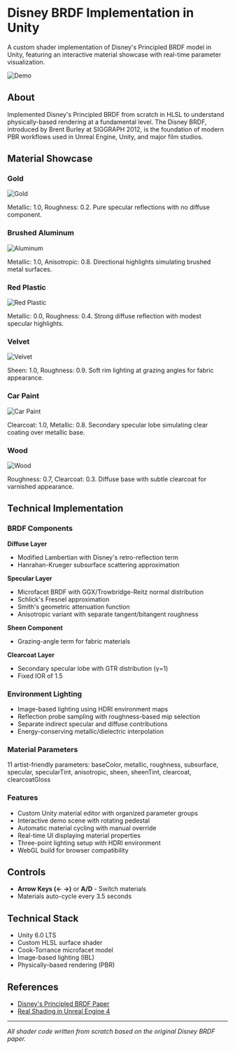 # Disney BRDF Implementation in Unity

A custom shader implementation of Disney's Principled BRDF model in Unity, featuring an interactive material showcase with real-time parameter visualization.

![Demo](demo/demo.gif)

## About

Implemented Disney's Principled BRDF from scratch in HLSL to understand physically-based rendering at a fundamental level. The Disney BRDF, introduced by Brent Burley at SIGGRAPH 2012, is the foundation of modern PBR workflows used in Unreal Engine, Unity, and major film studios.

## Material Showcase

### Gold
![Gold](demo/gold.png)

Metallic: 1.0, Roughness: 0.2. Pure specular reflections with no diffuse component.

### Brushed Aluminum
![Aluminum](demo/aluminum.png)

Metallic: 1.0, Anisotropic: 0.8. Directional highlights simulating brushed metal surfaces.

### Red Plastic
![Red Plastic](demo/redplastic.png)

Metallic: 0.0, Roughness: 0.4. Strong diffuse reflection with modest specular highlights.

### Velvet
![Velvet](demo/velvet.png)

Sheen: 1.0, Roughness: 0.9. Soft rim lighting at grazing angles for fabric appearance.

### Car Paint
![Car Paint](demo/carpaint.png)

Clearcoat: 1.0, Metallic: 0.8. Secondary specular lobe simulating clear coating over metallic base.

### Wood
![Wood](demo/wood.png)

Roughness: 0.7, Clearcoat: 0.3. Diffuse base with subtle clearcoat for varnished appearance.

## Technical Implementation

### BRDF Components

**Diffuse Layer**
- Modified Lambertian with Disney's retro-reflection term
- Hanrahan-Krueger subsurface scattering approximation

**Specular Layer**
- Microfacet BRDF with GGX/Trowbridge-Reitz normal distribution
- Schlick's Fresnel approximation
- Smith's geometric attenuation function
- Anisotropic variant with separate tangent/bitangent roughness

**Sheen Component**
- Grazing-angle term for fabric materials

**Clearcoat Layer**
- Secondary specular lobe with GTR distribution (γ=1)
- Fixed IOR of 1.5

### Environment Lighting

- Image-based lighting using HDRI environment maps
- Reflection probe sampling with roughness-based mip selection
- Separate indirect specular and diffuse contributions
- Energy-conserving metallic/dielectric interpolation

### Material Parameters

11 artist-friendly parameters: baseColor, metallic, roughness, subsurface, specular, specularTint, anisotropic, sheen, sheenTint, clearcoat, clearcoatGloss

### Features

- Custom Unity material editor with organized parameter groups
- Interactive demo scene with rotating pedestal
- Automatic material cycling with manual override
- Real-time UI displaying material properties
- Three-point lighting setup with HDRI environment
- WebGL build for browser compatibility

## Controls

- **Arrow Keys (← →)** or **A/D** - Switch materials
- Materials auto-cycle every 3.5 seconds

## Technical Stack

- Unity 6.0 LTS
- Custom HLSL surface shader
- Cook-Torrance microfacet model
- Image-based lighting (IBL)
- Physically-based rendering (PBR)

## References

- [Disney's Principled BRDF Paper](https://blog.selfshadow.com/publications/s2012-shading-course/burley/s2012_pbs_disney_brdf_notes_v3.pdf)
- [Real Shading in Unreal Engine 4](https://blog.selfshadow.com/publications/s2013-shading-course/karis/s2013_pbs_epic_notes_v2.pdf)

---

*All shader code written from scratch based on the original Disney BRDF paper.*